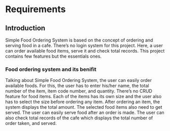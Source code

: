 # Requirements
## Introduction
  Simple Food Ordering System is based on the concept of ordering and serving food in a cafe. There’s no login system for this project. Here, a user can order available food items, serve it and check total records. This project contains few features but the essentials ones.
### Food ordering system and its benifit
Talking about Simple Food Ordering System, the user can easily order available foods. For this, the user has to enter his/her name, the total number of the item, item code number, and quantity. There’s no CRUD feature for food items. Each of the items has its own size and the user also has to select the size before ordering any item. After ordering an item, the system displays the total amount. The selected food items also need to get served. The user can easily serve food after an order is made. The user can also check total records of the cafe which displays the total number of order taken, and served.

